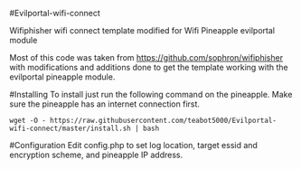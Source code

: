 #Evilportal-wifi-connect

Wifiphisher wifi connect template modified for Wifi Pineapple evilportal module

Most of this code was taken from https://github.com/sophron/wifiphisher with modifications and additions done to get the template working with the evilportal pineapple module.

#Installing
To install just run the following command on the pineapple. Make sure the pineapple has an internet connection first.
```
wget -O - https://raw.githubusercontent.com/teabot5000/Evilportal-wifi-connect/master/install.sh | bash
```

#Configuration
Edit config.php to set log location, target essid and encryption scheme, and pineapple IP address.
